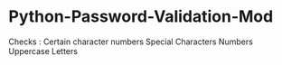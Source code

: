# Python-Password-Validation-Mod

Checks :
Certain character numbers
Special Characters
Numbers
Uppercase Letters

